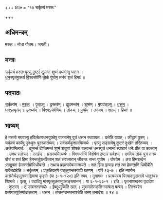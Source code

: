 +++
title = "१४ चर्कृत्यं मरुतः"

+++
## अधिमन्त्रम्
मरुतः। नोधा गौतमः। जगती।

## मन्त्रः
च॒र्कृत्यं॑ मरुतः पृ॒त्सु दु॒ष्टरं॑ द्यु॒मन्तं॒ शुष्मं॑ म॒घव॑त्सु धत्तन ।  
ध॒न॒स्पृत॑मु॒क्थ्यं॑ वि॒श्वच॑र्षणिं तो॒कं पु॑ष्येम॒ तन॑यं श॒तं हिमाः॑ ॥

## पदपाठः
च॒र्कृत्य॑म् । म॒रु॒तः॒ । पृ॒त्ऽसु । दु॒स्तर॑म् । द्यु॒ऽमन्त॑म् । शुष्म॑म् । म॒घव॑त्ऽसु । ध॒त्त॒न॒ ।  
ध॒न॒ऽस्पृत॑म् । उ॒क्थ्य॑म् । वि॒श्वऽच॑र्षणिम् । तो॒कम् । पु॒ष्ये॒म॒ । तन॑यम् । श॒तम् । हिमाः॑ ॥

## भाष्यम्
हे मरुतो मघवत्सु हविर्लक्षणधनयुक्तेषु यजमानेषु पुत्रं धत्तन स्थापयत । दत्तेति यावत् । कीदृशं पुत्रम् । चर्कृत्यं कार्येषु पुनःपुनः पुरस्कर्तव्यम् । सर्वकर्मकुशलमित्यर्थः । पृत्सु सङ्ग्रामेषु दुष्टरं दुःखेन तरितव्यम् । अजेयमित्यर्थः । द्युमन्तं दीप्तिमन्तं शुष्मं शत्रूणां शोषकं बलवन्तं धनस्पृतं धनानां स्प्रष्टारं धनैः प्रीतं वा उक्थ्यम् । उक्थं स्तोत्रम् । तदर्हम् । प्रसस्यमित्यर्थः । विश्वचर्षणिं विशेषेण द्रष्टारं सर्वज्ञम् । एवंविधं तोकं पुत्रं तनयं पौत्रं च शतं हिमा हेमन्तर्तूपलक्षितान् शतं संवत्सरान् जीवन्तः सन्तः पुष्येम । पोषयेम । अत्र हिमशब्देन :तद्युक्ता हेमन्तर्तवोभिधीयन्ते । तथाच ब्राह्मणमेवमाम्नायते । शतं हिमा इत्याह शतं त्वा हेमन्तानि धिषीयेति वावैतदाहेति ॥ चर्कृत्यम् । प्रकृतिग्रहणे यङ्लुगन्तस्यापि ग्रहणम् । परि ९३-७ । इति न्यायेन करोतेर्यङ्लुगन्ताद्विभाषा कृवृषोः (पा ३-१-१२०) इति क्यप् । तुगागमः । प्रत्ययस्य पित्त्वादनुदात्तत्वे धातुस्वरः शिष्यते । पृत्सु । पदादिषु मांस्पृत्सून्ननामुपसङ्ख्यानम् । पा ६-१-६३-१ । इति । पृतनाशब्दस्य पृदादेशः । दुष्टरम् । तृ प्लवनतरणयोः । ईषद्दुःसुष्विति खल् । सुषामादेराकृतिगणत्वात् षत्वम् । लित्स्वरेण प्रत्ययात्पूर्वस्योदात्तत्वम् । धत्तन । तप्तनप्तनथनाश्चेति तस्य तनादेशः ॥ १४ ॥